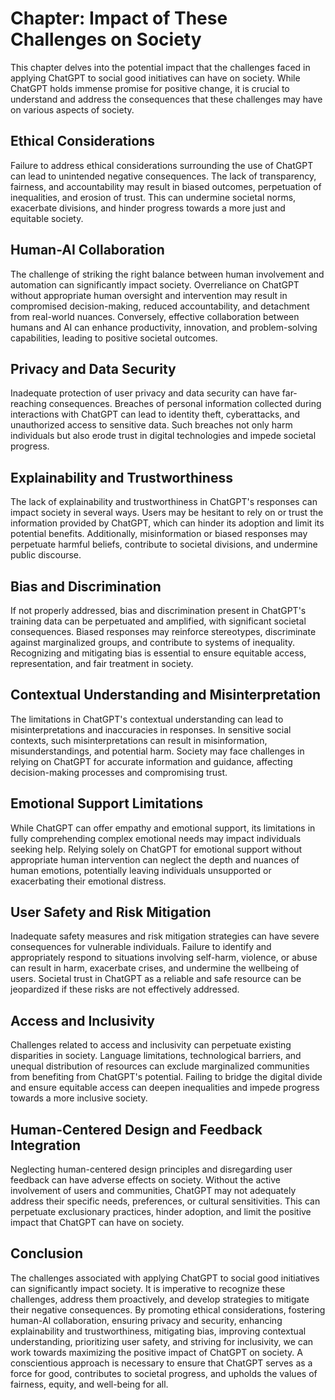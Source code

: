 Chapter: Impact of These Challenges on Society
==============================================

This chapter delves into the potential impact that the challenges faced in applying ChatGPT to social good initiatives can have on society. While ChatGPT holds immense promise for positive change, it is crucial to understand and address the consequences that these challenges may have on various aspects of society.

Ethical Considerations
----------------------

Failure to address ethical considerations surrounding the use of ChatGPT can lead to unintended negative consequences. The lack of transparency, fairness, and accountability may result in biased outcomes, perpetuation of inequalities, and erosion of trust. This can undermine societal norms, exacerbate divisions, and hinder progress towards a more just and equitable society.

Human-AI Collaboration
----------------------

The challenge of striking the right balance between human involvement and automation can significantly impact society. Overreliance on ChatGPT without appropriate human oversight and intervention may result in compromised decision-making, reduced accountability, and detachment from real-world nuances. Conversely, effective collaboration between humans and AI can enhance productivity, innovation, and problem-solving capabilities, leading to positive societal outcomes.

Privacy and Data Security
-------------------------

Inadequate protection of user privacy and data security can have far-reaching consequences. Breaches of personal information collected during interactions with ChatGPT can lead to identity theft, cyberattacks, and unauthorized access to sensitive data. Such breaches not only harm individuals but also erode trust in digital technologies and impede societal progress.

Explainability and Trustworthiness
----------------------------------

The lack of explainability and trustworthiness in ChatGPT's responses can impact society in several ways. Users may be hesitant to rely on or trust the information provided by ChatGPT, which can hinder its adoption and limit its potential benefits. Additionally, misinformation or biased responses may perpetuate harmful beliefs, contribute to societal divisions, and undermine public discourse.

Bias and Discrimination
-----------------------

If not properly addressed, bias and discrimination present in ChatGPT's training data can be perpetuated and amplified, with significant societal consequences. Biased responses may reinforce stereotypes, discriminate against marginalized groups, and contribute to systems of inequality. Recognizing and mitigating bias is essential to ensure equitable access, representation, and fair treatment in society.

Contextual Understanding and Misinterpretation
----------------------------------------------

The limitations in ChatGPT's contextual understanding can lead to misinterpretations and inaccuracies in responses. In sensitive social contexts, such misinterpretations can result in misinformation, misunderstandings, and potential harm. Society may face challenges in relying on ChatGPT for accurate information and guidance, affecting decision-making processes and compromising trust.

Emotional Support Limitations
-----------------------------

While ChatGPT can offer empathy and emotional support, its limitations in fully comprehending complex emotional needs may impact individuals seeking help. Relying solely on ChatGPT for emotional support without appropriate human intervention can neglect the depth and nuances of human emotions, potentially leaving individuals unsupported or exacerbating their emotional distress.

User Safety and Risk Mitigation
-------------------------------

Inadequate safety measures and risk mitigation strategies can have severe consequences for vulnerable individuals. Failure to identify and appropriately respond to situations involving self-harm, violence, or abuse can result in harm, exacerbate crises, and undermine the wellbeing of users. Societal trust in ChatGPT as a reliable and safe resource can be jeopardized if these risks are not effectively addressed.

Access and Inclusivity
----------------------

Challenges related to access and inclusivity can perpetuate existing disparities in society. Language limitations, technological barriers, and unequal distribution of resources can exclude marginalized communities from benefiting from ChatGPT's potential. Failing to bridge the digital divide and ensure equitable access can deepen inequalities and impede progress towards a more inclusive society.

Human-Centered Design and Feedback Integration
----------------------------------------------

Neglecting human-centered design principles and disregarding user feedback can have adverse effects on society. Without the active involvement of users and communities, ChatGPT may not adequately address their specific needs, preferences, or cultural sensitivities. This can perpetuate exclusionary practices, hinder adoption, and limit the positive impact that ChatGPT can have on society.

Conclusion
----------

The challenges associated with applying ChatGPT to social good initiatives can significantly impact society. It is imperative to recognize these challenges, address them proactively, and develop strategies to mitigate their negative consequences. By promoting ethical considerations, fostering human-AI collaboration, ensuring privacy and security, enhancing explainability and trustworthiness, mitigating bias, improving contextual understanding, prioritizing user safety, and striving for inclusivity, we can work towards maximizing the positive impact of ChatGPT on society. A conscientious approach is necessary to ensure that ChatGPT serves as a force for good, contributes to societal progress, and upholds the values of fairness, equity, and well-being for all.
